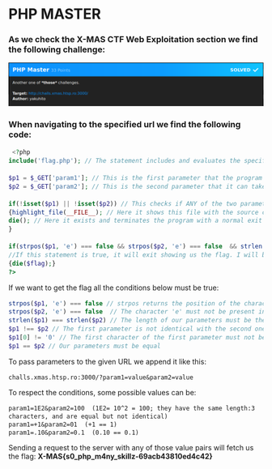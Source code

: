 # PHP MASTER  
### As we check the X-MAS CTF Web Exploitation section we find the following challenge:  
![Given Challenge](https://github.com/Marius-Sheppard/X-MAS-CTF-2020_Writeups/blob/main/PHP%20Master/xmasctftask.png)  
### When navigating to the specified url we find the following code:
```php
 <?php
include('flag.php'); // The statement includes and evaluates the specified file

$p1 = $_GET['param1']; // This is the first parameter that the program can take
$p2 = $_GET['param2']; // This is the second parameter that it can take

if(!isset($p1) || !isset($p2)) // This checks if ANY of the two parameters are missing
{highlight_file(__FILE__); // Here it shows this file with the source code 
die(); // Here it exists and terminates the program with a normal exit code of 0
}

if(strpos($p1, 'e') === false && strpos($p2, 'e') === false  && strlen($p1) === strlen($p2) && $p1 !== $p2 && $p1[0] != '0' && $p1 == $p2) 
//If this statement is true, it will exit showing us the flag. I will break it down below.
{die($flag);}
?>
```  
  
 If we want to get the flag all the conditions below must be true:
```php
strpos($p1, 'e') === false // strpos returns the position of the character in the string if found, so the character 'e' must not be present in the first parameter
strpos($p2, 'e') === false  // The character 'e' must not be present in the second parameter
strlen($p1) === strlen($p2) // The length of our parameters must be the same
$p1 !== $p2 // The first parameter is not identical with the second one (true if $p1 is not equal to $p2, or they are not of the same type !!)
$p1[0] != '0' // The first character of the first parameter must not be 0
$p1 == $p2 // Our parameters must be equal
```

To pass parameters to the given URL we append it like this:
```
challs.xmas.htsp.ro:3000/?param1=value&param2=value
```
To respect the conditions, some possible values can be: 
```
param1=1E2&param2=100  (1E2= 10^2 = 100; they have the same length:3 characters, and are equal but not identical)
param1=+1&param2=01  (+1 == 1)
param1=.10&param2=0.1  (0.10 == 0.1)
```

Sending a request to the server with any of those value pairs will fetch us the flag: **X-MAS{s0_php_m4ny_skillz-69acb43810ed4c42}**
